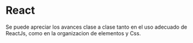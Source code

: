 # React
Se puede apreciar los avances clase a clase tanto en el uso adecuado de ReactJs, como en la organizacion de elementos y Css. 
